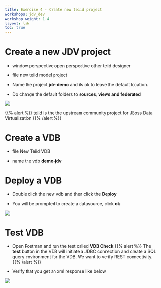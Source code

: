 ```yaml
---
title: Exercise 4 - Create new teiid project
workshops: jdv_dev
workshop_weight: 1.4
layout: lab
toc: true
---
```


# Create a new JDV project

* window <i class="fa fa-arrow-right"></I> perspective <i class="fa fa-arrow-right"></I> open perspective <i class="fa fa-arrow-right"></I> other <i class="fa fa-arrow-right"></I> teiid designer

* file <i class="fa fa-arrow-right"></I> new <i class="fa fa-arrow-right"></I> teiid model project

* Name the project **jdv-demo** and its ok to leave the default location.

* Do change the default folders to **sources, views and federated**

<img src="../images/4-folders.png">

{{% alert %}}
[teiid](http://teiid.jboss.org/) is the the upstream community project for JBoss Data Virtualization
{{% /alert %}}

# Create a VDB

* file <i class="fa fa-arrow-right"></I> New <i class="fa fa-arrow-right"></I> Teiid VDB

* name the vdb **demo-jdv**

# Deploy a VDB

* Double click the new vdb and then click the **Deploy**

* You will be prompted to create a datasource, click **ok**

<img src="../images/4-deploy-vdb.png">

# Test VDB

* Open Postman and run the test called **VDB Check**
{{% alert %}}
The **test** button in the VDB will initiate a JDBC connection and create a SQL query environment for the VDB.  We want to verify REST connectivity.
{{% /alert %}}

* Verify that you get an xml response like below

<img src="../images/4-postman.png">

